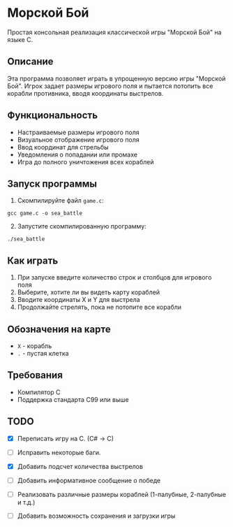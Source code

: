 # Морской Бой

Простая консольная реализация классической игры "Морской Бой" на языке C.

## Описание

Эта программа позволяет играть в упрощенную версию игры "Морской Бой". Игрок задает размеры игрового поля и пытается потопить все корабли противника, вводя координаты выстрелов.

## Функциональность

- Настраиваемые размеры игрового поля
- Визуальное отображение игрового поля
- Ввод координат для стрельбы
- Уведомления о попадании или промахе
- Игра до полного уничтожения всех кораблей

## Запуск программы

1. Скомпилируйте файл `game.c`:
```
gcc game.c -o sea_battle
```

2. Запустите скомпилированную программу:
```
./sea_battle
```

## Как играть

1. При запуске введите количество строк и столбцов для игрового поля
2. Выберите, хотите ли вы видеть карту кораблей
3. Вводите координаты X и Y для выстрела
4. Продолжайте стрелять, пока не потопите все корабли

## Обозначения на карте

- `X` - корабль
- `.` - пустая клетка

## Требования

- Компилятор C
- Поддержка стандарта C99 или выше

## TODO

- [x] Переписать игру на C. (C# -> C)
- [ ] Исправить некоторые баги.
- [x] Добавить подсчет количества выстрелов
- [ ] Добавить информативное сообщение о победе
- [ ] Реализовать различные размеры кораблей (1-палубные, 2-палубные и т.д.)
- [ ] Добавить возможность сохранения и загрузки игры

